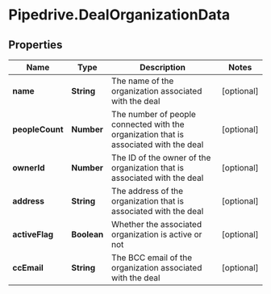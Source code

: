 # Pipedrive.DealOrganizationData

## Properties

Name | Type | Description | Notes
------------ | ------------- | ------------- | -------------
**name** | **String** | The name of the organization associated with the deal | [optional] 
**peopleCount** | **Number** | The number of people connected with the organization that is associated with the deal | [optional] 
**ownerId** | **Number** | The ID of the owner of the organization that is associated with the deal | [optional] 
**address** | **String** | The address of the organization that is associated with the deal | [optional] 
**activeFlag** | **Boolean** | Whether the associated organization is active or not | [optional] 
**ccEmail** | **String** | The BCC email of the organization associated with the deal | [optional] 


